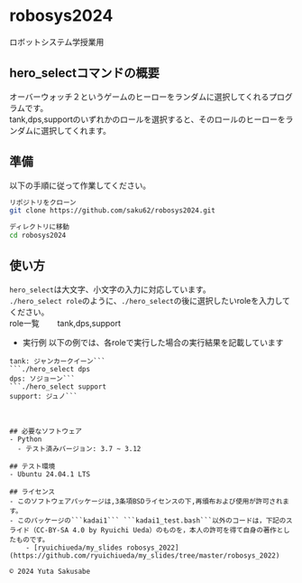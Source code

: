 # robosys2024
ロボットシステム学授業用

## hero_selectコマンドの概要
オーバーウォッチ２というゲームのヒーローをランダムに選択してくれるプログラムです。  
tank,dps,supportのいずれかのロールを選択すると、そのロールのヒーローをランダムに選択してくれます。


## 準備
以下の手順に従って作業してください。  
```bash
リポジトリをクローン  
git clone https://github.com/saku62/robosys2024.git

ディレクトリに移動  
cd robosys2024
```


## 使い方  
```hero_select```は大文字、小文字の入力に対応しています。  
```./hero_select role```のように、```./hero_select```の後に選択したいroleを入力してください。  
role一覧　　
tank,dps,support  


- 実行例
以下の例では、各roleで実行した場合の実行結果を記載しています  
```./hero_select tank　　
tank: ジャンカークイーン```
```./hero_select dps  
dps: ソジョーン```
```./hero_select support  
support: ジュノ```  
　　


## 必要なソフトウェア
- Python
  - テスト済みバージョン: 3.7 ~ 3.12

## テスト環境
- Ubuntu 24.04.1 LTS

## ライセンス
- このソフトウェアパッケージは,3条項BSDライセンスの下,再頒布および使用が許可されます。
- このパッケージの```kadai1``` ```kadai1_test.bash```以外のコードは，下記のスライド（CC-BY-SA 4.0 by Ryuichi Ueda）のものを，本人の許可を得て自身の著作としたものです。
    - [ryuichiueda/my_slides robosys_2022](https://github.com/ryuichiueda/my_slides/tree/master/robosys_2022)

© 2024 Yuta Sakusabe
